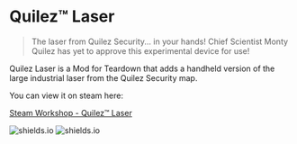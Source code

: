 # Quilez™ Laser

> The laser from Quilez Security... in your hands! Chief Scientist Monty Quilez has yet to approve this experimental device for use!

Quilez Laser is a Mod for Teardown that adds a handheld version of the large industrial laser from the Quilez Security map.

You can view it on steam here: 

[Steam Workshop - Quilez™ Laser](https://steamcommunity.com/sharedfiles/filedetails/?id=2697004953)

![shields.io](https://img.shields.io/steam/subscriptions/2697004953?color=061885) ![shields.io](https://img.shields.io/steam/favorites/2697004953?color=AA1825)

